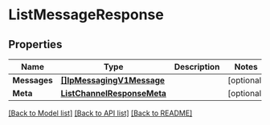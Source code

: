 # ListMessageResponse

## Properties

Name | Type | Description | Notes
------------ | ------------- | ------------- | -------------
**Messages** | [**[]IpMessagingV1Message**](IpMessagingV1Message.md) |  |[optional] 
**Meta** | [**ListChannelResponseMeta**](ListChannelResponseMeta.md) |  |[optional] 

[[Back to Model list]](../README.md#documentation-for-models) [[Back to API list]](../README.md#documentation-for-api-endpoints) [[Back to README]](../README.md)


